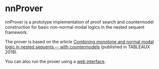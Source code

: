 # nnProver

nnProver is a prototype implementation of proof search and countermodel construction for basic non-normal modal logics in the nested sequent framework.

The prover is based on the article [Combining monotone and normal modal logic in nested sequents -- with countermodels](https://mimamsa.logic.at/files/2019TABLEAUXNS4BiM.pdf) (published in TABLEAUX 2019).

You can also run the prover using a [web interface](http://subsell.logic.at/bprover/nnProver/).
